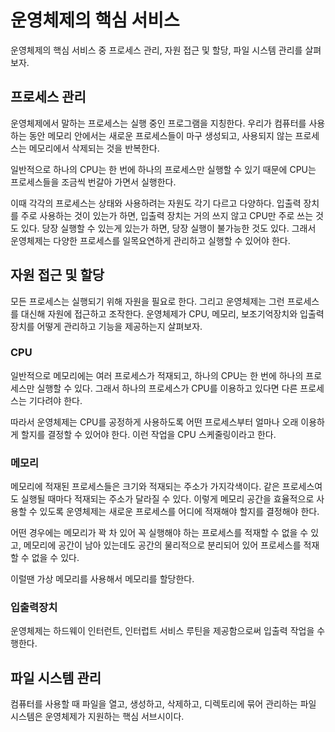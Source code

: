 # 운영체제의 핵심 서비스

운영체제의 핵심 서비스 중 프로세스 관리, 자원 접근 및 할당, 파일 시스템 관리를 살펴보자.

## 프로세스 관리

운영체제에서 말하는 프로세스는 실행 중인 프로그램을 지칭한다. 우리가 컴퓨터를 사용하는 동안 메모리 안에서는 새로운 프로세스들이 마구 생성되고, 사용되지 않는 프로세스는 메모리에서 삭제되는 것을 반복한다.

일반적으로 하나의 CPU는 한 번에 하나의 프로세스만 실행할 수 있기 때문에 CPU는 프로세스들을 조금씩 번갈아 가면서 실행한다. 

이때 각각의 프로세스는 상태와 사용하려는 자원도 각기 다르고 다양하다. 입출력 장치를 주로 사용하는 것이 있는가 하면, 입출력 장치는 거의 쓰지 않고 CPU만 주로 쓰는 것도 있다. 당장 실행할 수 있는게 있는가 하면, 당장 실행이 불가능한 것도 있다. 그래서 운영체제는 다양한 프로세스를 일목요연하게 관리하고 실행할 수 있어야 한다.

## 자원 접근 및 할당

모든 프로세스는 실행되기 위해 자원을 필요로 한다. 그리고 운영체제는 그런 프로세스를 대신해 자원에 접근하고 조작한다. 운영체제가 CPU, 메모리, 보조기억장치와 입출력 장치를 어떻게 관리하고 기능을 제공하는지 살펴보자.

### CPU

일반적으로 메모리에는 여러 프로세스가 적재되고, 하나의 CPU는 한 번에 하나의 프로세스만 실행할 수 있다. 그래서 하나의 프로세스가 CPU를 이용하고 있다면 다른 프로세스는 기다려야 한다. 

따라서 운영체제는 CPU를 공정하게 사용하도록 어떤 프로세스부터 얼마나 오래 이용하게 할지를 결정할 수 있어야 한다. 이런 작업을 CPU 스케줄링이라고 한다.

### 메모리

메모리에 적재된 프로세스들은 크기와 적재되는 주소가 가지각색이다. 같은 프로세스여도 실행될 때마다 적재되는 주소가 달라질 수 있다. 이렇게 메모리 공간을 효율적으로 사용할 수 있도록 운영체제는 새로운 프로세스를 어디에 적재해야 할지를 결정해야 한다.

어떤 경우에는 메모리가 꽉 차 있어 꼭 실행해야 하는 프로세스를 적재할 수 없을 수 있고, 메모리에 공간이 남아 있는데도 공간의 물리적으로 분리되어 있어 프로세스를 적재할 수 없을 수 있다.

이럴땐 가상 메모리를 사용해서 메모리를 할당한다.

### 입출력장치

운영체제는 하드웨이 인터런트, 인터럽트 서비스 루틴을 제공함으로써 입출력 작업을 수행한다.

## 파일 시스템 관리

컴퓨터를 사용할 때 파일을 열고, 생성하고, 삭제하고, 디렉토리에 묶어 관리하는 파일 시스템은 운영체제가 지원하는 핵심 서브시이다. 